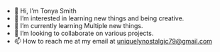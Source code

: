 - 👋 Hi, I’m Tonya Smith
- 👀 I’m interested in learning new things and being creative.
- 🌱 I’m currently learning Multiple new things.
- 💞️ I’m looking to collaborate on various projects.
- 📫 How to reach me at my email at uniquelynostalgic79@gmail.com

<!---
uniquelynostalgic79/uniquelynostalgic79 is a ✨ special ✨ repository because its `README.md` (this file) appears on your GitHub profile.
You can click the Preview link to take a look at your changes.
--->
